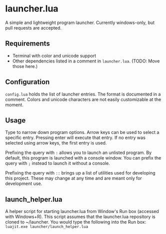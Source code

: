 # launcher.lua

A simple and lightweight program launcher.
Currently windows-only, but pull requests are accepted.

## Requirements

- Terminal with color and unicode support
- Other dependencies listed in a comment in `launcher.lua`. (TODO: Move those here.)

## Configuration

`config.lua` holds the list of launcher entries. The format is documented in a comment.
Colors and unicode characters are not easily customizable at the moment.

## Usage

Type to narrow down program options. Arrow keys can be used to select a specific entry.
Pressing enter will execute that entry. If no entry was selected using arrow keys, the first entry is used.

Prefixing the query with `:` allows you to launch an unlisted program.
By default, this program is launched with a console window.
You can prefix the query with `;` instead to launch it without a console.

Prefixing the query with `::` brings up a list of utilities used for developing this project.
These may change at any time and are meant only for development use.

## launch_helper.lua

A helper script for starting launcher.lua from Window's Run box (accessed with Windows+R).
This script assumes that the launcher.lua repository is cloned to ~/launcher.
You would type the following into the Run box: `luajit.exe launcher/launch_helper.lua`

